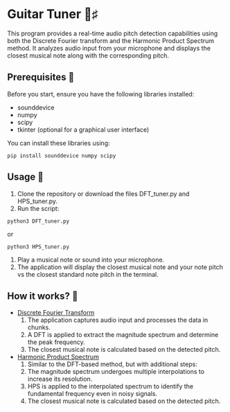 # Guitar Tuner 🎸♯
This program provides a real-time audio pitch detection capabilities using both the Discrete Fourier transform and the Harmonic Product Spectrum method. It analyzes audio input from your microphone and displays the closest musical note along with the corresponding pitch.

## Prerequisites 🥁
Before you start, ensure you have the following libraries installed:

* sounddevice
* numpy
* scipy
* tkinter (optional for a graphical user interface)

You can install these libraries using:
```
pip install sounddevice numpy scipy
```
## Usage 🎹
1. Clone the repository or download the files DFT_tuner.py and HPS_tuner.py.
2. Run the script:
```
python3 DFT_tuner.py
```
or 
```
python3 HPS_tuner.py
```

1. Play a musical note or sound into your microphone.
2. The application will display the closest musical note and your note pitch vs the closest standard note pitch in the terminal.

## How it works? 🎺
* [Discrete Fourier Transform](https://en.wikipedia.org/wiki/Discrete_Fourier_transform)
  1. The application captures audio input and processes the data in chunks.
  2. A DFT is applied to extract the magnitude spectrum and determine the peak frequency.
  3. The closest musical note is calculated based on the detected pitch.
* [Harmonic Product Spectrum](http://musicweb.ucsd.edu/~trsmyth/analysis/Harmonic_Product_Spectrum.html)
  1. Similar to the DFT-based method, but with additional steps:
  2. The magnitude spectrum undergoes multiple interpolations to increase its resolution. 
  3. HPS is applied to the interpolated spectrum to identify the fundamental frequency even in noisy signals.
  4. The closest musical note is calculated based on the detected pitch.
 
